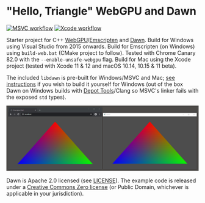 # "Hello, Triangle" WebGPU and Dawn

[![MSVC workflow](https://github.com/cwoffenden/hello-webgpu/actions/workflows/msbuild.yml/badge.svg)](https://github.com/cwoffenden/hello-webgpu/actions/workflows/msbuild.yml) [![Xcode workflow](https://github.com/cwoffenden/hello-webgpu/actions/workflows/xcode.yml/badge.svg)](https://github.com/cwoffenden/hello-webgpu/actions/workflows/xcode.yml)

Starter project for C++ [WebGPU](//gpuweb.github.io/gpuweb/)/[Emscripten](//emscripten.org) and [Dawn](//dawn.googlesource.com/dawn). Build for Windows using Visual Studio from 2015 onwards. Build for Emscripten (on Windows) using `build-web.bat` (CMake project to follow). Tested with Chrome Canary 82.0 with the `--enable-unsafe-webgpu` flag. Build for Mac using the Xcode project (tested with Xcode 11 & 12 and macOS 10.14, 10.15 & 11 beta).

The included `libdawn` is pre-built for Windows/MSVC and Mac; [see instructions](lib/README.md) if you wish to build it yourself for Windows (out of the box Dawn on Windows builds with [Depot Tools](https://commondatastorage.googleapis.com/chrome-infra-docs/flat/depot_tools/docs/html/depot_tools.html)/Clang so MSVC's linker fails with the exposed `std` types).

![Chrome and native side-by-side](screenshot.png)

Dawn is Apache 2.0 licensed (see [LICENSE](lib/dawn/LICENSE)). The example code is released under a [Creative Commons Zero license](//creativecommons.org/publicdomain/zero/1.0/) (or Public Domain, whichever is applicable in your jurisdiction).
